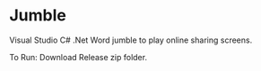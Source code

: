 # Jumble

Visual Studio C# .Net 
Word jumble to play online sharing screens.

To Run: Download Release zip folder.

